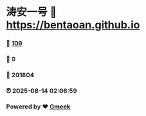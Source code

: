 # 涛安一号 :link: https://bentaoan.github.io 
### :page_facing_up: [109](https://bentaoan.github.io/tag.html) 
### :speech_balloon: 0 
### :hibiscus: 201804 
### :alarm_clock: 2025-08-14 02:06:59 
### Powered by :heart: [Gmeek](https://github.com/Meekdai/Gmeek)
